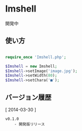 # Imshell

 開発中

## 使い方

```php

require_once 'Imshell.php';

$Imshell = new Imshell;
$Imshell->setImage('image.jpg');
$Imshell->setWidth(80);
$Imshell->setChara('■');

```

## バージョン履歴

[ 2014-03-30 ]

    v0.1.0
        - 開発版リリース

